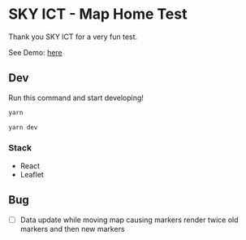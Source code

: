 # SKY ICT - Map Home Test

Thank you SKY ICT for a very fun test.

See Demo: [here](https://61130061.github.io/sky-ict-test/)


## Dev

Run this command and start developing!

```sh
yarn

yarn dev
```


### Stack
- React
- Leaflet


## Bug
- [ ] Data update while moving map causing markers render twice old markers and then new markers